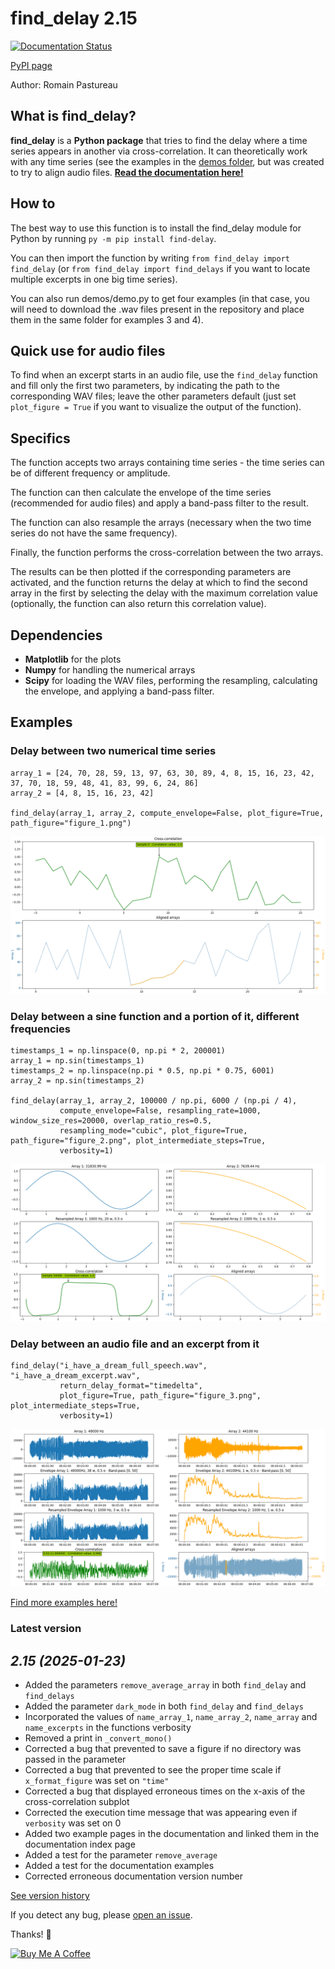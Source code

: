 # find_delay 2.15
[![Documentation Status](https://readthedocs.org/projects/find-delay/badge/?version=latest)](https://find-delay.readthedocs.io/en/latest/?badge=latest)

[PyPI page](https://pypi.org/project/find-delay/)

Author: Romain Pastureau

## What is find_delay?
**find_delay** is a **Python package** that tries to find the delay where a time series appears in another via 
cross-correlation. It can theoretically work with any time series (see the examples in the 
[demos folder](https://github.com/RomainPastureau/find_delay/tree/main/demos), but was created to try to align 
audio files.
**[Read the documentation here!](https://find-delay.readthedocs.io/en/latest/)**

## How to
The best way to use this function is to install the find_delay module for Python by running 
`py -m pip install find-delay`.

You can then import the function by writing `from find_delay import find_delay` (or `from find_delay import find_delays`
if you want to locate multiple excerpts in one big time series).

You can also run demos/demo.py to get four examples (in that case, you will need to download the .wav files present in 
the repository and place them in the same folder for examples 3 and 4).

## Quick use for audio files
To find when an excerpt starts in an audio file, use the `find_delay` function and fill only the first two parameters, 
by indicating the path to the corresponding WAV files; leave the other parameters default (just set `plot_figure = True`
if you want to visualize the output of the function).

## Specifics
The function accepts two arrays containing time series - the time series can be of different frequency or amplitude.

The function can then calculate the envelope of the time series (recommended for audio files) and apply a band-pass 
filter to the result.

The function can also resample the arrays (necessary when the two time series do not have the same frequency).

Finally, the function performs the cross-correlation between the two arrays.

The results can be then plotted if the corresponding parameters are activated, and the function returns the delay at 
which to find the second array in the first by selecting the delay with the maximum correlation value (optionally, the 
function can also return this correlation value).

## Dependencies
* **Matplotlib** for the plots
* **Numpy** for handling the numerical arrays
* **Scipy** for loading the WAV files, performing the resampling, calculating the envelope, and applying a band-pass 
  filter.

## Examples
### Delay between two numerical time series
```    
array_1 = [24, 70, 28, 59, 13, 97, 63, 30, 89, 4, 8, 15, 16, 23, 42, 37, 70, 18, 59, 48, 41, 83, 99, 6, 24, 86]
array_2 = [4, 8, 15, 16, 23, 42]

find_delay(array_1, array_2, compute_envelope=False, plot_figure=True, path_figure="figure_1.png")
```

![Delay between two numerical time series](https://raw.githubusercontent.com/RomainPastureau/find_delay/package/demos/figure_1.png)

### Delay between a sine function and a portion of it, different frequencies
```
timestamps_1 = np.linspace(0, np.pi * 2, 200001)
array_1 = np.sin(timestamps_1)
timestamps_2 = np.linspace(np.pi * 0.5, np.pi * 0.75, 6001)
array_2 = np.sin(timestamps_2)

find_delay(array_1, array_2, 100000 / np.pi, 6000 / (np.pi / 4),
           compute_envelope=False, resampling_rate=1000, window_size_res=20000, overlap_ratio_res=0.5,
           resampling_mode="cubic", plot_figure=True, path_figure="figure_2.png", plot_intermediate_steps=True,
           verbosity=1)
```

![Delay between a sine function and a portion of it, different frequencies](https://raw.githubusercontent.com/RomainPastureau/find_delay/package/demos/figure_2.png)

### Delay between an audio file and an excerpt from it
```
find_delay("i_have_a_dream_full_speech.wav", "i_have_a_dream_excerpt.wav",
           return_delay_format="timedelta",
           plot_figure=True, path_figure="figure_3.png", plot_intermediate_steps=True,
           verbosity=1)
```

![Delay between an audio file and an excerpt from it](https://raw.githubusercontent.com/RomainPastureau/find_delay/package/demos/figure_3.png)

[Find more examples here!](https://find-delay.readthedocs.io/en/latest/examples/delay_audio_files.html)

### Latest version
*2.15 (2025-01-23)*
-----------------
* Added the parameters `remove_average_array` in both `find_delay` and `find_delays`
* Added the parameter `dark_mode` in both `find_delay` and `find_delays`
* Incorporated the values of `name_array_1`, `name_array_2`, `name_array` and `name_excerpts` in the functions verbosity
* Removed a print in `_convert_mono()`
* Corrected a bug that prevented to save a figure if no directory was passed in the parameter
* Corrected a bug that prevented to see the proper time scale if `x_format_figure` was set on `"time"`
* Corrected a bug that displayed erroneous times on the x-axis of the cross-correlation subplot
* Corrected the execution time message that was appearing even if `verbosity` was set on 0
* Added two example pages in the documentation and linked them in the documentation index page
* Added a test for the parameter `remove_average`
* Added a test for the documentation examples
* Corrected erroneous documentation version number

[See version history](https://find-delay.readthedocs.io/en/latest/version_history.html)

If you detect any bug, please [open an issue](https://github.com/RomainPastureau/find_delay/issues/new).

Thanks! 🦆

<a href="https://www.buymeacoffee.com/romainpastureau" target="_blank"><img src="https://cdn.buymeacoffee.com/buttons/default-green.png" alt="Buy Me A Coffee" height="41" width="174"></a>
